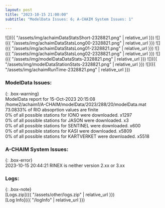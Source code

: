 ```yaml
---
layout: post
title: "2023-10-15 21:00:00"
subtitle: "ModelData Issues: 6; A-CHAIM System Issues: 1"

---
```


![]({{ "/assets/img/achaimDataStatsShort-2328821.png" | relative_url }})
![]({{ "/assets/img/achaimDataStatsLong00-2328821.png" | relative_url }})
![]({{ "/assets/img/achaimDataStatsLong01-2328821.png" | relative_url }})
![]({{ "/assets/img/achaimDataStatsLong02-2328821.png" | relative_url }})
![]({{ "/assets/img/modelDataDataStats-2328821.png" | relative_url }})
![]({{ "/assets/img/modelDataStationStats-2328821.png" | relative_url }})
![]({{ "/assets/img/achaimRunTime-2328821.png" | relative_url }})


### ModelData Issues:  
  
{: .box-warning}  
 ModelData report for 15-Oct-2023 20:15:08   
 /home2/achaim1/A-CHAIM/modelData/2023/288/20/modelData.mat   
 73.0833% of RIO absoprtion values are finite   
 0% of all possible stations for IONO were downloaded. x1297   
 0% of all possible stations for JASON were downloaded. x3   
 0% of all possible stations for SENTINEL were downloaded. x600   
 0% of all possible stations for KASI were downloaded. x5809   
 0% of all possible stations for KARTVERKET were downloaded. x5518   
  
### A-CHAIM System Issues:  
  
{: .box-error}  
2023-10-15 20:44:21 RINEX is neither version 2.xx or 3.xx  

### Logs:  
  
{: .box-note}  
[Logs.zip]({{ "/assets/other/logs.zip" | relative_url }})  
[Log Info]({{ "/logInfo" | relative_url }})  
